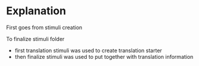 # Explanation

First goes from stimuli creation

To finalize stimuli folder
- first translation stimuli was used to create translation starter
- then finalize stimuli was used to put together with translation information 